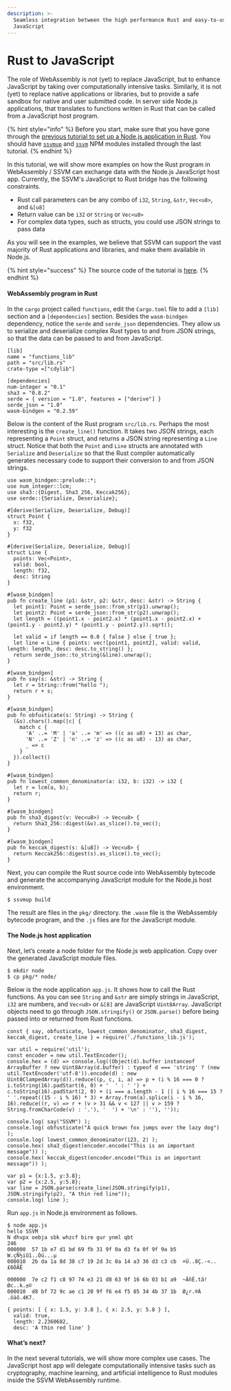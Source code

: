 ```yaml
---
description: >-
  Seamless integration between the high performance Rust and easy-to-use
  JavaScript
---
```


# Rust to JavaScript

The role of WebAssembly is not \(yet\) to replace JavaScript, but to enhance JavaScript by taking over computationally intensive tasks. Similarly, it is not \(yet\) to replace native applications or libraries, but to provide a safe sandbox for native and user submitted code. In server side Node.js applications, that translates to functions written in Rust that can be called from a JavaScript host program.

{% hint style="info" %}
Before you start, make sure that you have gone through the [previous tutorial to set up a Node.js application in Rust](webassembly-on-the-server-side/). You should have [`ssvmup`](https://www.npmjs.com/package/ssvmup) and [`ssvm`](https://www.npmjs.com/package/ssvm) NPM modules installed through the last tutorial.
{% endhint %}

In this tutorial, we will show more examples on how the Rust program in WebAssembly / SSVM can exchange data with the Node.js JavaScript host app. Currently, the SSVM's JavaScript to Rust bridge has the following constraints. 

* Rust call parameters can be any combo of `i32`, `String`, `&str`, `Vec<u8>`, and `&[u8]`
* Return value can be `i32` or `String` or `Vec<u8>`
* For complex data types, such as structs, you could use JSON strings to pass data

As you will see in the examples, we believe that SSVM can support the vast majority of Rust applications and libraries, and make them available in Node.js.

{% hint style="success" %}
The source code of the tutorial is [here](https://github.com/second-state/wasm-learning/tree/master/nodejs/functions). 
{% endhint %}

#### **WebAssembly program in Rust**

In the `cargo` project called `functions`, edit the `Cargo.toml` file to add a `[lib]` section and a `[dependencies]` section. Besides the `wasm-bindgen` dependency, notice the `serde` and `serde_json` dependencies. They allow us to serialize and deserialize complex Rust types to and from JSON strings, so that the data can be passed to and from JavaScript.

```text
[lib]
name = "functions_lib"
path = "src/lib.rs"
crate-type =["cdylib"]

[dependencies]
num-integer = "0.1"
sha3 = "0.8.2"
serde = { version = "1.0", features = ["derive"] }
serde_json = "1.0"
wasm-bindgen = "0.2.59"
```

Below is the content of the Rust program `src/lib.rs`. Perhaps the most interesting is the `create_line()` function. It takes two JSON strings, each representing a `Point` struct, and returns a JSON string representing a `Line` struct. Notice that both the `Point` and `Line` structs are annotated with `Serialize` and `Deserialize` so that the Rust compiler automatically generates necessary code to support their conversion to and from JSON strings.

```text
use wasm_bindgen::prelude::*;
use num_integer::lcm;
use sha3::{Digest, Sha3_256, Keccak256};
use serde::{Serialize, Deserialize};

#[derive(Serialize, Deserialize, Debug)]
struct Point {
  x: f32, 
  y: f32
}

#[derive(Serialize, Deserialize, Debug)]
struct Line {
  points: Vec<Point>,
  valid: bool,
  length: f32,
  desc: String
}

#[wasm_bindgen]
pub fn create_line (p1: &str, p2: &str, desc: &str) -> String {
  let point1: Point = serde_json::from_str(p1).unwrap();
  let point2: Point = serde_json::from_str(p2).unwrap();
  let length = ((point1.x - point2.x) * (point1.x - point2.x) + (point1.y - point2.y) * (point1.y - point2.y)).sqrt();
  
  let valid = if length == 0.0 { false } else { true };
  let line = Line { points: vec![point1, point2], valid: valid, length: length, desc: desc.to_string() };
  return serde_json::to_string(&line).unwrap();
}

#[wasm_bindgen]
pub fn say(s: &str) -> String {
  let r = String::from("hello ");
  return r + s;
}

#[wasm_bindgen]
pub fn obfusticate(s: String) -> String {
  (&s).chars().map(|c| {
    match c {
      'A' ..= 'M' | 'a' ..= 'm' => ((c as u8) + 13) as char,
      'N' ..= 'Z' | 'n' ..= 'z' => ((c as u8) - 13) as char,
      _ => c
    }
  }).collect()
}

#[wasm_bindgen]
pub fn lowest_common_denominator(a: i32, b: i32) -> i32 {
  let r = lcm(a, b);
  return r;
}

#[wasm_bindgen]
pub fn sha3_digest(v: Vec<u8>) -> Vec<u8> {
  return Sha3_256::digest(&v).as_slice().to_vec();
}

#[wasm_bindgen]
pub fn keccak_digest(s: &[u8]) -> Vec<u8> {
  return Keccak256::digest(s).as_slice().to_vec();
}
```

Next, you can compile the Rust source code into WebAssembly bytecode and generate the accompanying JavaScript module for the Node.js host environment.

```text
$ ssvmup build
```

The result are files in the `pkg/` directory. the `.wasm` file is the WebAssembly bytecode program, and the `.js` files are for the JavaScript module.

#### **The Node.js host application**

Next, let’s create a node folder for the Node.js web application. Copy over the generated JavaScript module files.

```text
$ mkdir node
$ cp pkg/* node/
```

Below is the node application `app.js`. It shows how to call the Rust functions. As you can see `String` and `&str` are simply strings in JavaScript, `i32` are numbers, and `Vec<u8>` or `&[8]` are JavaScript `Uint8Array`. JavaScript objects need to go through `JSON.stringify()` or `JSON.parse()` before being passed into or returned from Rust functions.

```text
const { say, obfusticate, lowest_common_denominator, sha3_digest, keccak_digest, create_line } = require('./functions_lib.js');

var util = require('util');
const encoder = new util.TextEncoder();
console.hex = (d) => console.log((Object(d).buffer instanceof ArrayBuffer ? new Uint8Array(d.buffer) : typeof d === 'string' ? (new util.TextEncoder('utf-8')).encode(d) : new Uint8ClampedArray(d)).reduce((p, c, i, a) => p + (i % 16 === 0 ? i.toString(16).padStart(6, 0) + '  ' : ' ') + c.toString(16).padStart(2, 0) + (i === a.length - 1 || i % 16 === 15 ?  ' '.repeat((15 - i % 16) * 3) + Array.from(a).splice(i - i % 16, 16).reduce((r, v) => r + (v > 31 && v < 127 || v > 159 ? String.fromCharCode(v) : '.'), '  ') + '\n' : ''), ''));

console.log( say("SSVM") );
console.log( obfusticate("A quick brown fox jumps over the lazy dog") );
console.log( lowest_common_denominator(123, 2) );
console.hex( sha3_digest(encoder.encode("This is an important message")) );
console.hex( keccak_digest(encoder.encode("This is an important message")) );

var p1 = {x:1.5, y:3.8};
var p2 = {x:2.5, y:5.8};
var line = JSON.parse(create_line(JSON.stringify(p1), JSON.stringify(p2), "A thin red line"));
console.log( line );
```

Run `app.js` in Node.js environment as follows.

```text
$ node app.js
hello SSVM
N dhvpx oebja sbk whzcf bire gur ynml qbt
246
000000  57 1b e7 d1 bd 69 fb 31 9f 0a d3 fa 0f 9f 9a b5  W.çÑ½iû1..Óú...µ
000010  2b da 1a 8d 38 c7 19 2d 3c 0a 14 a3 36 d3 c3 cb  +Ú..8Ç.-<..£6ÓÃË

000000  7e c2 f1 c8 97 74 e3 21 d8 63 9f 16 6b 03 b1 a9  ~ÂñÈ.tã!Øc..k.±©
000010  d8 bf 72 9c ae c1 20 9f f6 e4 f5 85 34 4b 37 1b  Ø¿r.®Á .öäõ.4K7.

{ points: [ { x: 1.5, y: 3.8 }, { x: 2.5, y: 5.8 } ],
  valid: true,
  length: 2.2360682,
  desc: 'A thin red line' }
```

#### **What’s next?**

In the next several tutorials, we will show more complex use cases. The JavaScript host app will delegate computationally intensive tasks such as cryptography, machine learning, and artificial intelligence to Rust modules inside the SSVM WebAssembly runtime.





